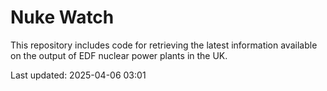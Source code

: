 # Nuke Watch

This repository includes code for retrieving the latest information available on the output of EDF nuclear power plants in the UK.

Last updated: 2025-04-06 03:01